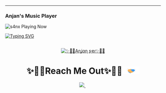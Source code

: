 ---
<h3>Anjan's Music Player</h3>

<img src="https://readme-spotify-status-rho.vercel.app/api/run-spotify-status.py" alt="s4nx Playing Now" width="500" />
 
<a href="https://github.com/Siliguri-design"><img src="https://readme-typing-svg.demolab.com?font=Rubik+Dirt&size=65&pause=1000&color=F72C3F&background=FF20A500&center=true&vCenter=true&width=1000&height=150&lines=My+Name+Anjan+Dhar;Visit us;+✨️🧑‍💻Anjan Dhar✨️🧑‍💻;Thank you" alt="Typing SVG" /></a>   
</p>
<br>
<div align="center">
<a href='https://music-website-rust.vercel.app/' target="_blank"><img alt='✨️🧑‍💻Aɳʝαɳ ʂҽɾ✨️🧑‍💻' src='https://img.shields.io/badge/✨️Anjan dhar✨️_-10000000?style=for-the-badge&logo= ✨️🧑‍💻Aɳʝαɳ ԃԋαɾ✨️🧑‍💻&logoColor=white&labelColor=darkred&color=darkblue'/></a>

<br>


<h1 align="center"><b>✨️🧑‍💻Reach Me Out✨️🧑‍💻</b><img src="https://github.com/0xAbdulKhalid/0xAbdulKhalid/raw/main/assets/mdImages/handshake.gif" width="55"></h1>


  <a href="https://wa.me/qr/ONS6OC44U2MJB1">
    <img src="https://img.shields.io/badge/WhatsApp-yellow?style=for-the-badge&logo=WhatsApp&logoColor=black" />
  </a>&nbsp;
  
  

